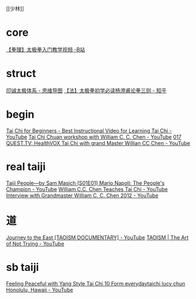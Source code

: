 [[少林]]
# core
[【拳理】太极拳入门教学视频 -B站](https://www.bilibili.com/video/BV1bv41167Ha?p=6)
# struct
[印诚太极体系 - 思维导图](https://mm.edrawsoft.cn/template/182728)
[【法】太极拳初学必读杨澄甫论拳三则 - 知乎](https://zhuanlan.zhihu.com/p/21377219)

# begin
[Tai Chi for Beginners - Best Instructional Video for Learning Tai Chi - YouTube](https://www.youtube.com/watch?v=bcpelNJTDbY)
[Tai Chi Chuan workshop with William C. C. Chen - YouTube](https://www.youtube.com/watch?v=B7c0gLVm_UE)
[017 QUEST.TV: HealthVOX Tai Chi with grand Master Willian CC Chen - YouTube](https://www.youtube.com/watch?v=0zdPrspFV1E)

# real taiji
[Taiji People—by Sam Masich (S01E01) Mario Napoli: The People's Champion - YouTube](https://www.youtube.com/watch?v=8DoALugInQw)
[William C.C. Chen Teaches Tai Chi - YouTube](https://www.youtube.com/watch?v=iAdpGkFRzQo)
[Interview with Grandmaster William C. C. Chen 2012 - YouTube](https://www.youtube.com/watch?v=DfsiZwq7s6U)

# 道
[Journey to the East [TAOISM DOCUMENTARY] - YouTube](https://www.youtube.com/watch?v=CE9vH3vtrr4)
[TAOISM | The Art of Not Trying - YouTube](https://www.youtube.com/watch?v=tLAZvESoVgI)

# sb taiji
[Feeling Peaceful with Yang Style Tai Chi 10 Form everydaytaichi lucy chun Honolulu, Hawaii - YouTube](https://www.youtube.com/watch?v=DR37u8zsv6c)
